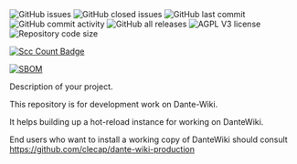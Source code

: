 <div>
  <img alt="GitHub issues" src="https://img.shields.io/github/issues/clecap/dante-wiki">
  <img alt="GitHub closed issues" src="https://img.shields.io/github/issues-closed/clecap/dante-wiki">
  <img alt="GitHub last commit" src="https://img.shields.io/github/last-commit/clecap/dante-wiki">
  <img alt="GitHub commit activity" src="https://img.shields.io/github/commit-activity/m/clecap/dante-wiki">
  <img alt="GitHub all releases" src="https://img.shields.io/github/downloads/clecap/dante-wiki/total">
  <img alt="AGPL V3 license" src="https://img.shields.io/badge/License-AGPL%20v3-blue.svg">
  <img alt="Repository code size" src="https://img.shields.io/github/languages/code-size/clecap/dante-wiki
  ">
</div>

[![Scc Count Badge](https://sloc.xyz/github/clecap/dante-wiki/)](https://github.com/clecap/dante-wiki/)

[![SBOM](https://img.shields.io/badge/SBOM-available-brightgreen)](https://github.com/clecap/doc/sbom.json)

Description of your project.


This repository is for development work on Dante-Wiki.

It helps building up a hot-reload instance for working on DanteWiki.

End users who want to install a working copy of DanteWiki should consult https://github.com/clecap/dante-wiki-production
